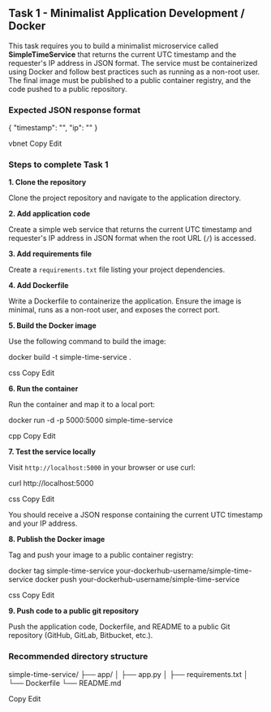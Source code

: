 ## Task 1 - Minimalist Application Development / Docker

This task requires you to build a minimalist microservice called **SimpleTimeService** that returns the current UTC timestamp and the requester's IP address in JSON format. The service must be containerized using Docker and follow best practices such as running as a non-root user. The final image must be published to a public container registry, and the code pushed to a public repository.

### Expected JSON response format

{ "timestamp": "", "ip": "" }

vbnet
Copy
Edit

### Steps to complete Task 1

**1. Clone the repository**

Clone the project repository and navigate to the application directory.

**2. Add application code**

Create a simple web service that returns the current UTC timestamp and requester's IP address in JSON format when the root URL (`/`) is accessed.

**3. Add requirements file**

Create a `requirements.txt` file listing your project dependencies.

**4. Add Dockerfile**

Write a Dockerfile to containerize the application. Ensure the image is minimal, runs as a non-root user, and exposes the correct port.

**5. Build the Docker image**

Use the following command to build the image:

docker build -t simple-time-service .

css
Copy
Edit

**6. Run the container**

Run the container and map it to a local port:

docker run -d -p 5000:5000 simple-time-service

cpp
Copy
Edit

**7. Test the service locally**

Visit `http://localhost:5000` in your browser or use curl:

curl http://localhost:5000

css
Copy
Edit

You should receive a JSON response containing the current UTC timestamp and your IP address.

**8. Publish the Docker image**

Tag and push your image to a public container registry:

docker tag simple-time-service your-dockerhub-username/simple-time-service docker push your-dockerhub-username/simple-time-service

css
Copy
Edit

**9. Push code to a public git repository**

Push the application code, Dockerfile, and README to a public Git repository (GitHub, GitLab, Bitbucket, etc.).

### Recommended directory structure

simple-time-service/ ├── app/ │ ├── app.py │ ├── requirements.txt │ └── Dockerfile └── README.md

Copy
Edit
